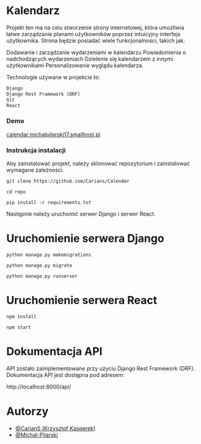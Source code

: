 # Kalendarz 
Projekt ten ma na celu stworzenie strony internetowej, która umożliwia łatwe zarządzanie planami użytkowników poprzez intuicyjny interfejs użytkownika. Strona będzie posiadać wiele funkcjonalności, takich jak:

Dodawanie i zarządzanie wydarzeniami w kalendarzu
Powiadomienia o nadchodzących wydarzeniach
Dzielenie się kalendarzem z innymi użytkownikami
Personalizowanie wyglądu kalendarza.

Technologie używane w projekcie to:

```Python
Django
Django Rest Framework (DRF)
Git
React
```
### Demo
[calendar.michalpilarski17.smallhost.pl](https://calendar.michalpilarski16.smallhost.pl/)

### Instrukcja instalacji
Aby zainstalować projekt, należy sklonować repozytorium i zainstalować wymagane zależności.


```git clone https://github.com/Carians/Calendar```

```cd repo```

```pip install -r requirements.txt```

Następnie należy uruchomić serwer Django i serwer React.

# Uruchomienie serwera Django
```python manage.py makemigrations```

```python manage.py migrate```

```python manage.py runserver```

# Uruchomienie serwera React
```npm install```

```npm start```

# Dokumentacja API
API zostało zaimplementowane przy użyciu Django Rest Framework (DRF). Dokumentacja API jest dostępna pod adresem:


http://localhost:8000/api/

# Autorzy
- [@CarianS (Krzysztof Kasperek) ](https://github.com/Carians)
- [@Michal-Pilarski](https://github.com/Michal-Pilarski)
